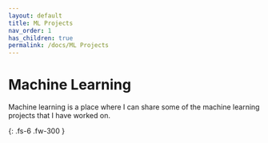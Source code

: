 ```yaml
---
layout: default
title: ML Projects
nav_order: 1
has_children: true
permalink: /docs/ML Projects
---
```



# Machine Learning

Machine learning is a place where I can share some of the machine learning projects that I have worked on. 

{: .fs-6 .fw-300 }
